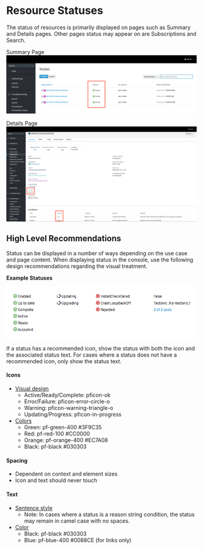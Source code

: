 # Resource Statuses
The status of resources is primarily displayed on pages such as Summary and Details pages. Other pages status may appear on are Subscriptions and Search.

Summary Page
![nodes](img/nodes.png)

Details Page
![deployment](img/deployment.png)

## High Level Recommendations
Status can be displayed in a number of ways depending on the use case and page content. When displaying status in the console, use the following design recommendations regarding the visual treatment.

**Example Statuses**

![status](img/status.png)

If a status has a recommended icon, show the status with both the icon and the associated status text. For cases where a status does not have a recommended icon, only show the status text.

#### Icons
* [Visual design](https://www.patternfly.org/styles/icons/)
  * Active/Ready/Complete: pficon-ok
  * Error/Failure: pficon-error-circle-o
  * Warning: pficon-warning-triangle-o
  * Updating/Progress: pficon-in-progress
* [Colors](https://www.patternfly.org/styles/color-palette/)
  * Green: pf-green-400 #3F9C35
  * Red: pf-red-100 #CC0000
  * Orange: pf-orange-400 #EC7A08
  * Black: pf-black #030303

#### Spacing
* Dependent on context and element sizes
* Icon and text should never touch

#### Text
* [Sentence style](https://www.patternfly.org/styles/terminology-and-wording/)
  * Note: In cases where a status is a reason string condition, the status may remain in camel case with no spaces.
* [Color](https://www.patternfly.org/styles/color-palette/)
  * Black: pf-black #030303
  * Blue: pf-blue-400 #0088CE (for links only)
